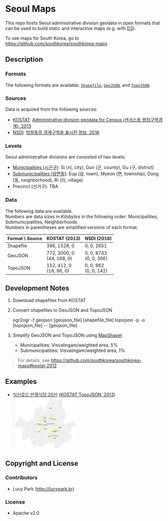 Seoul Maps
==========

This repo hosts Seoul administrative division geodata in open formats that can be used to build static and interactive maps (e.g. with [D3](http://d3js.org)).

To see maps for South Korea, go to https://github.com/southkorea/southkorea-maps

## Description
### Formats
The following formats are available: 
[`Shapefile`](http://en.wikipedia.org/wiki/Shapefile),
[`GeoJSON`](http://geojson.org),
and [`TopoJSON`](http://github.com/mbostock/topojson).

### Sources 
Data is acquired from the following sources:

- [KOSTAT](http://kostat.go.kr): [Administrative division geodata for Census (센서스용 행정구역경계), 2013](http://sgis.kostat.go.kr/statbd/statbd_03.vw)
- [NSDI](http://nsdi.go.kr): [법정동의 경계구역을 표시한 정보, 2016](http://openapi.nsdi.go.kr/nsdi/eios/OpenapiList.do?gubun=F)

### Levels
Seoul administrative divisions are consisted of two levels:

- [Municipalities (시군구)](http://en.wikipedia.org/wiki/Administrative_divisions_of_South_Korea#Municipal_level_divisions): Si (시, city), Gun (군, county), Gu (구, district)
- [Submunicipalities (읍면동)](http://en.wikipedia.org/wiki/Administrative_divisions_of_South_Korea#Submunicipal_level_divisions): Eup (읍, town), Myeon (면, township), Dong (동, neighborhood), Ri (리, village)
- Precinct (선거구): TBA

### Data
The following data are available.<br>
Numbers are data sizes in *Kilobytes* in the following order: Municipalities, Submunicipalities, Neighborhoods.<br>
Numbers in parentheses are simplified versions of each format.

<table>
<thead>
    <tr>
        <th>Format \ Source</th>
        <th>KOSTAT (2013)</th>
        <th>NSDI (2016)</th>
    </tr>
</thead>
<tbody>
    <tr>
        <td>Shapefile</td>
        <td>396, 1528, 0</td>
        <td>0, 0, 2651</td>
    </tr>
    <tr>
        <td>GeoJSON</td>
        <td>772, 3000, 0<br>(44, 168, 0)</td>
        <td>0, 0, 8743<br>(0, 0, 306)</td>
    </tr>
    <tr>
        <td>TopoJSON</td>
        <td>112, 412, 0<br>(16, 96, 0)</td>
        <td>0, 0, 962<br>(0, 0, 142)</td>
    </tr>
</tbody>
</table>


## Development Notes

1. Download shapefiles from KOSTAT
1. Convert shapefiles to GeoJSON and TopoJSON

    ogr2ogr -f geojson [geojson_file] [shapefile_file]
    topojson -p -o [topojson_file] -- [geojson_file]

1. Simplify GeoJSON and TopoJSON using [MapShaper](http://mapshaper.org)
    - Municipalities: Visvalingam/weighted area, 5%
    - Submunicipalities: Visvalingam/weighted area, 1%

> For details, see https://github.com/southkorea/southkorea-maps#kostat-2012

## Examples

- [식신로드 만점식당 20선](http://bl.ocks.org/e9t/ba9edd99793a5c91eaab) ([KOSTAT TopoJSON, 2013](https://github.com/southkorea/seoul-maps/blob/master/kostat/2013/json/seoul_municipalities_topo_simple.json))<br><img src="static/siksin.png" width="200px">

## Copyright and License
### Contributors

- Lucy Park (http://lucypark.kr)

### License

- Apache v2.0
